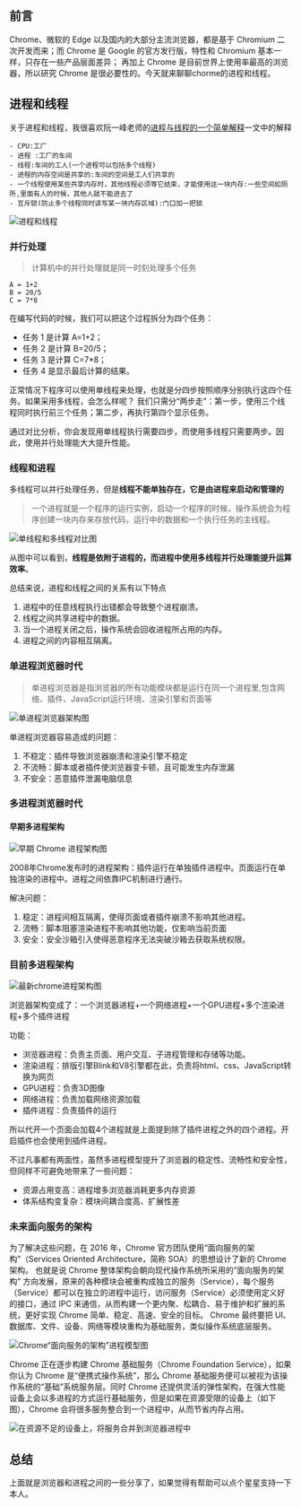 ## 前言
 Chrome、微软的 Edge 以及国内的大部分主流浏览器，都是基于 Chromium 二次开发而来；而 Chrome 是 Google 的官方发行版，特性和 Chromium 基本一样，只存在一些产品层面差异；
再加上 Chrome 是目前世界上使用率最高的浏览器，所以研究 Chrome 是很必要性的。今天就来聊聊chorme的进程和线程。

## 进程和线程
关于进程和线程，我很喜欢阮一峰老师的[进程与线程的一个简单解释](https://www.ruanyifeng.com/blog/2013/04/processes_and_threads.html)一文中的解释
```
- CPU:工厂
- 进程 :工厂的车间
- 线程:车间的工人(一个进程可以包括多个线程)
- 进程的内存空间是共享的:车间的空间是工人们共享的
- 一个线程使用某些共享内存时，其他线程必须等它结束，才能使用这一块内存:一些空间如厕所,里面有人的时候，其他人就不能进去了
- 互斥锁(防止多个线程同时读写某一块内存区域):门口加一把锁
```

![进程和线程](https://www.ruanyifeng.com/blogimg/asset/201304/bg2013042404.jpg)

### 并行处理
>计算机中的并行处理就是同一时刻处理多个任务

```
A = 1+2
B = 20/5
C = 7*8
```

在编写代码的时候，我们可以把这个过程拆分为四个任务：
- 任务 1 是计算 A=1+2；
- 任务 2 是计算 B=20/5；
- 任务 3 是计算 C=7*8；
- 任务 4 是显示最后计算的结果。

正常情况下程序可以使用单线程来处理，也就是分四步按照顺序分别执行这四个任务。如果采用多线程，会怎么样呢？
我们只需分“两步走”：第一步，使用三个线程同时执行前三个任务；第二步，再执行第四个显示任务。

通过对比分析，你会发现用单线程执行需要四步，而使用多线程只需要两步。因此，使用并行处理能大大提升性能。

### 线程和进程
多线程可以并行处理任务，但是**线程不能单独存在，它是由进程来启动和管理的**

>一个进程就是一个程序的运行实例，启动一个程序的时候，操作系统会为程序创建一块内存来存放代码，运行中的数据和一个执行任务的主线程。

![单线程和多线程对比图](https://static001.geekbang.org/resource/image/33/da/3380f0a16c323deda5d3a300804b95da.png)

从图中可以看到，**线程是依附于进程的，而进程中使用多线程并行处理能提升运算效率**。

总结来说，进程和线程之间的关系有以下特点
1. 进程中的任意线程执行出错都会导致整个进程崩溃。
2. 线程之间共享进程中的数据。
3. 当一个进程关闭之后，操作系统会回收进程所占用的内存。
4. 进程之间的内容相互隔离。

### 单进程浏览器时代
> 单进程浏览器是指浏览器的所有功能模块都是运行在同一个进程里,包含网络、插件、JavaScript运行环境、渲染引擎和页面等

![单进程浏览器架构图](https://static001.geekbang.org/resource/image/6d/ca/6ddad2419b049b0eb2a8036f3dfff1ca.png)


单进程浏览器容易造成的问题：
1. 不稳定：插件导致浏览器崩溃和渲染引擎不稳定
2. 不流畅：脚本或者插件使浏览器变卡顿，且可能发生内存泄漏
3. 不安全：恶意插件泄漏电脑信息


### 多进程浏览器时代

#### 早期多进程架构
![早期 Chrome 进程架构图](https://static001.geekbang.org/resource/image/cd/60/cdc9215e6c6377fc965b7fac8c3ec960.png)

2008年Chrome发布时的进程架构：插件运行在单独插件进程中。页面运行在单独渲染的进程中。进程之间依靠IPC机制进行通行。

解决问题：
1. 稳定：进程间相互隔离，使得页面或者插件崩溃不影响其他进程。
2. 流畅：脚本阻塞渲染进程不影响其他功能，仅影响当前页面
3. 安全：安全沙箱引入使得恶意程序无法突破沙箱去获取系统权限。

### 目前多进程架构
![最新chrome进程架构图](https://static001.geekbang.org/resource/image/b6/fc/b61cab529fa31301bde290813b4587fc.png)

浏览器架构变成了：一个浏览器进程+一个网络进程+一个GPU进程+多个渲染进程+多个插件进程

功能：
- 浏览器进程：负责主页面、用户交互、子进程管理和存储等功能。
- 渲染进程：排版引擎Blink和V8引擎都在此，负责将html、css、JavaScript转换为网页
- GPU进程：负责3D图像
- 网络进程：负责加载网络资源加载
- 插件进程：负责插件的运行

所以代开一个页面会加载4个进程就是上面提到除了插件进程之外的四个进程。开启插件也会使用到插件进程。

不过凡事都有两面性，虽然多进程模型提升了浏览器的稳定性、流畅性和安全性，但同样不可避免地带来了一些问题：
- 资源占用变高：进程增多浏览器消耗更多内存资源
- 体系结构变复杂：模块间耦合度高、扩展性差

### 未来面向服务的架构
为了解决这些问题，在 2016 年，Chrome 官方团队使用“面向服务的架构”（Services Oriented Architecture，简称 SOA）的思想设计了新的 Chrome 架构。
也就是说 Chrome 整体架构会朝向现代操作系统所采用的“面向服务的架构” 方向发展，原来的各种模块会被重构成独立的服务（Service），每个服务（Service）都可以在独立的进程中运行，访问服务（Service）必须使用定义好的接口，通过 IPC 来通信，从而构建一个更内聚、松耦合、易于维护和扩展的系统，更好实现 Chrome 简单、稳定、高速、安全的目标。
Chrome 最终要把 UI、数据库、文件、设备、网络等模块重构为基础服务，类似操作系统底层服务。

![Chrome“面向服务的架构”进程模型图](https://static001.geekbang.org/resource/image/32/2a/329658fe821252db47b0964037a1de2a.png)

Chrome 正在逐步构建 Chrome 基础服务（Chrome Foundation Service），如果你认为 Chrome 是“便携式操作系统”，那么 Chrome 基础服务便可以被视为该操作系统的“基础”系统服务层。同时 Chrome 还提供灵活的弹性架构，在强大性能设备上会以多进程的方式运行基础服务，但是如果在资源受限的设备上（如下图），Chrome 会将很多服务整合到一个进程中，从而节省内存占用。

![在资源不足的设备上，将服务合并到浏览器进程中](https://static001.geekbang.org/resource/image/a9/76/a9ba86d7b03263fa3997d3733d958176.png)


## 总结
上面就是浏览器和进程之间的一些分享了，如果觉得有帮助可以点个星星支持一下本人。